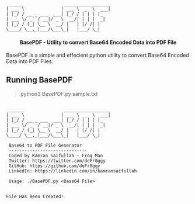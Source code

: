 ```
 ______               __________________ 
| ___ \              | ___ \  _  \  ___|
| |_/ / __ _ ___  ___| |_/ / | | | |_   
| ___ \/ _` / __|/ _ \  __/| | | |  _|  
| |_/ / (_| \__ \  __/ |   | |/ /| |    
\____/ \__,_|___/\___\_|   |___/ \_|    

```
<h4 align="center">BasePDF - Utility to convert Base64 Encoded Data into PDF File</h4>

BasePDF is a simple and effecient python utility to convert Base64 Encoded Data into PDF Files. 

## Running BasePDF
> python3 BasePDF.py sample.txt 

```

 ______               __________________ 
| ___ \              | ___ \  _  \  ___|
| |_/ / __ _ ___  ___| |_/ / | | | |_   
| ___ \/ _` / __|/ _ \  __/| | | |  _|  
| |_/ / (_| \__ \  __/ |   | |/ /| |    
\____/ \__,_|___/\___\_|   |___/ \_|    

 Base64 to PDF File Generator
 ------------------------------
 Coded by Kamran Saifullah - Frog Man
 Twitter: https://twitter.com/deFr0ggy 
 GitHub: https://github.com/deFr0ggy 
 LinkedIn: https://linkedin.com/in/kamransaifullah 

 Usage: ./BasePDF.py <Base64 File>
    
    
File Has Been Created!
```

